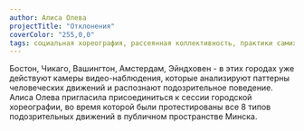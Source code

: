 ```yaml
---
author: Алиса Олева
projectTitle: "Отклонения"
coverColor: "255,0,0"
tags: социальная хореография, рассеянная коллективность, практики самих себя, 8-битное желание, практика маленьких движений, места прозрачности
---
```


Бостон, Чикаго, Вашингтон, Амстердам, Эйндховен - в этих городах уже действуют камеры видео-наблюдения, которые анализируют паттерны человеческих движений и распознают подозрительное поведение. Алиса Олева пригласила присоединиться к сессии городской хореографии, во время которой были протестированы все 8 типов подозрительных движений в публичном пространстве Минска.
